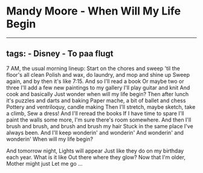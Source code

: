 # Mandy Moore - When Will My Life Begin


---
tags:
    - Disney
    - To paa flugt
---

7 AM, the usual morning lineup:
Start on the chores and sweep 'til the floor's all clean
Polish and wax, do laundry, and mop and shine up
Sweep again, and by then it's like 7:15.
And so I'll read a book
Or maybe two or three
I'll add a few new paintings to my gallery
I'll play guitar and knit
And cook and basically
Just wonder when will my life begin?
Then after lunch it's puzzles and darts and baking
Paper mache, a bit of ballet and chess
Pottery and ventriloquy, candle making
Then I'll stretch, maybe sketch, take a climb,
Sew a dress!
And I'll reread the books
If I have time to spare
I'll paint the walls some more,
I'm sure there's room somewhere.
And then I'll brush and brush,
and brush and brush my hair
Stuck in the same place I've always been.
And I'll keep wonderin' and wonderin'
And wonderin' and wonderin'
When will my life begin?

And tomorrow night,
Lights will appear
Just like they do on my birthday each year.
What is it like
Out there where they glow?
Now that I'm older,
Mother might just
Let me go ...
